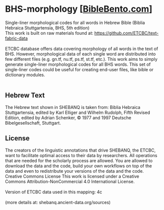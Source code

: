 # BHS-morphology [<a href="https://biblebento.com/" target="_blank">BibleBento.com</a>]
Single-liner morphological codes for all words in Hebrew Bible (Biblia Hebraica Stuttgartensia, BHS, 5th edition)<br />
This work is built on raw materials found at: https://github.com/ETCBC/text-fabric-data<br />
<br />
ETCBC database offers data covering morphology of all words in the text of BHS.  However, morphological data of each single word are distributed into few different files (e.g. gn.tf, nu.tf, ps.tf, st.tf, etc.).  This work aims to simply generate single-liner morphological codes for all BHS words.  This set of single-liner codes could be useful for creating end-user files, like bible or dictionary modules.<br />
<br />
<h2>Hebrew Text</h2>
<p>
The Hebrew text shown in SHEBANQ is taken from: Biblia Hebraica Stuttgartensia, edited by Karl Elliger and Wilhelm Rudolph, Fifth Revised Edition, edited by Adrian Schenker, © 1977 and 1997 Deutsche Bibelgesellschaft, Stuttgart.
</p>

<h2>License</h2>
<p>The creators of the linguistic annotations that drive SHEBANQ, the ETCBC, want to facilitate optimal access to their data by researchers. All operations that are needed for the scholarly process are allowed. You are allowed to download the data and the code, build your own workflows on top of the data and even to redistribute your versions of the data and the code.
<br />
Creative Commons License
This work is licensed under a Creative Commons Attribution-NonCommercial 4.0 International License.<br />
<br />
Version of ETCBC data used in this mapping: 4c<br /><br />
(more details at: shebanq.ancient-data.org/sources)
</p>
